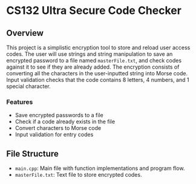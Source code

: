 # CS132 Ultra Secure Code Checker

## Overview

This project is a simplistic encryption tool to store and reload user access codes. The user will use strings and string manipulation to save an encrypted password to a file named `masterFile.txt`, and check codes against it to see if they are already added. The encryption consists of converting all the characters in the user-inputted string into Morse code. Input validation checks that the code contains 8 letters, 4 numbers, and 1 special character.

### Features

- Save encrypted passwords to a file
- Check if a code already exists in the file
- Convert characters to Morse code
- Input validation for entry codes

## File Structure

- `main.cpp`: Main file with function implementations and program flow.
- `masterFile.txt`: Text file to store encrypted codes.
